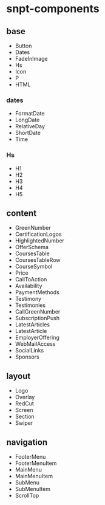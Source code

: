 # snpt-components

## base

- Button
- Dates
- FadeInImage
- Hs
- Icon
- P
- HTML

### dates

- FormatDate
- LongDate
- RelativeDay
- ShortDate
- Time

### Hs

- H1
- H2
- H3
- H4
- H5

## content

- GreenNumber
- CertificationLogos
- HighlightedNumber
- OfferSchema
- CoursesTable
- CoursesTableRow
- CourseSymbol
- Price
- CallToAction
- Availability
- PaymentMethods
- Testimony
- Testimonies
- CallGreenNumber
- SubscriptionPush
- LatestArticles
- LatestArticle
- EmployerOffering
- WebMailAccess
- SocialLinks
- Sponsors

## layout

- Logo
- Overlay
- RedCut
- Screen
- Section
- Swiper

## navigation

- FooterMenu
- FooterMenuItem
- MainMenu
- MainMenuItem
- SubMenu
- SubMenuItem
- ScrollTop